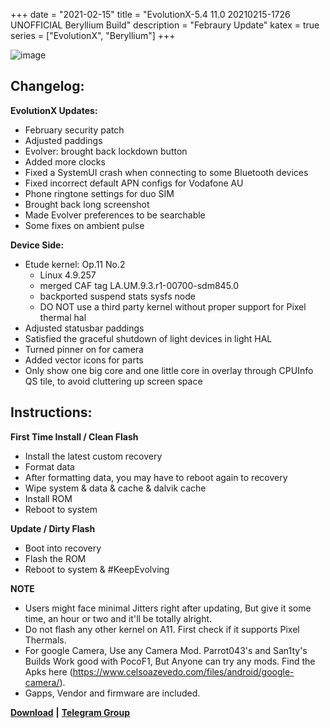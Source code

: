 +++
date = "2021-02-15"
title = "EvolutionX-5.4 11.0 20210215-1726 UNOFFICIAL Beryllium Build"
description = "Febraury Update"
katex = true
series = ["EvolutionX", "Beryllium"]
+++

![image](https://pbs.twimg.com/profile_banners/1106906709786656768/1610373686/1500x500)

## Changelog:
**EvolutionX Updates:**
* February security patch
* Adjusted paddings
* Evolver: brought back lockdown button
* Added more clocks
* Fixed a SystemUI crash when connecting to some Bluetooth devices
* Fixed incorrect default APN configs for Vodafone AU
* Phone ringtone settings for duo SIM
* Brought back long screenshot
* Made Evolver preferences to be searchable
* Some fixes on ambient pulse

**Device Side:**
* Etude kernel: Op.11 No.2
    * Linux 4.9.257
    * merged CAF tag LA.UM.9.3.r1-00700-sdm845.0
    * backported suspend stats sysfs node
    * DO NOT use a third party kernel without proper support for Pixel thermal hal
* Adjusted statusbar paddings
* Satisfied the graceful shutdown of light devices in light HAL
* Turned pinner on for camera
* Added vector icons for parts
* Only show one big core and one little core in overlay through CPUInfo QS tile, to avoid cluttering up screen space

## Instructions:
**First Time Install / Clean Flash**
* Install the latest custom recovery
* Format data
* After formatting data, you may have to reboot again to recovery
* Wipe system & data & cache & dalvik cache
* Install ROM
* Reboot to system

**Update / Dirty Flash**
* Boot into recovery
* Flash the ROM
* Reboot to system & #KeepEvolving

**NOTE**
* Users might face minimal Jitters right after updating, But give it some time, an hour or two and it'll be totally alright.
* Do not flash any other kernel on A11. First check if it supports Pixel Thermals.
* For google Camera, Use any Camera Mod. Parrot043's and San1ty's Builds Work good with PocoF1, But Anyone can try any mods. Find the Apks here (https://www.celsoazevedo.com/files/android/google-camera/).
* Gapps, Vendor and firmware are included.

[**Download**](http://dl.lakshaygarg.in/ROMs/Beryllium/EvolutionX) **|** [**Telegram Group**](https://t.me/uoEvoXPocoF1)